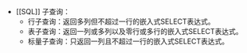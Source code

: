 - [[SQL]] 子查询：
	- 行子查询：返回多列但不超过一行的嵌入式SELECT表达式。
	- 表子查询：返回一列或多列以及零行或多行的嵌入式SELECT表达式。
	- 标量子查询：只返回一列且不超过一行的嵌入式SELECT表达式。